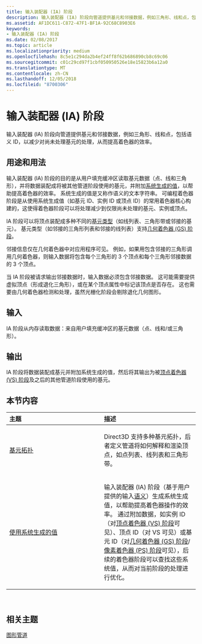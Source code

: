 ```yaml
---
title: 输入装配器 (IA) 阶段
description: 输入装配器 (IA) 阶段向管道提供基元和邻接数据，例如三角形、线和点，包括语义 ID，以减少对尚未处理基元的处理，从而提高着色器的效率。
ms.assetid: AF1DC611-C872-47F1-BF1A-92C68C8903E6
keywords:
- 输入装配器 (IA) 阶段
ms.date: 02/08/2017
ms.topic: article
ms.localizationpriority: medium
ms.openlocfilehash: 8c5e1c294da2b4ef24ff8f62b686890cb8c69c06
ms.sourcegitcommit: c01c29cd97f1cbf050950526e18e15823b6a12a0
ms.translationtype: MT
ms.contentlocale: zh-CN
ms.lasthandoff: 12/05/2018
ms.locfileid: "8700306"
---
```

# <a name="input-assembler-ia-stage"></a>输入装配器 (IA) 阶段


输入装配器 (IA) 阶段向管道提供基元和邻接数据，例如三角形、线和点，包括语义 ID，以减少对尚未处理基元的处理，从而提高着色器的效率。

## <a name="span-idpurpose-and-usesspanspan-idpurpose-and-usesspanspan-idpurpose-and-usesspanpurpose-and-uses"></a><span id="Purpose-and-uses"></span><span id="purpose-and-uses"></span><span id="PURPOSE-AND-USES"></span>用途和用法


输入装配器 (IA) 阶段的目的是从用户填充缓冲区读取基元数据（点、线和三角形），并将数据装配成将被其他管道阶段使用的基元，并附加[系统生成的值](https://msdn.microsoft.com/library/windows/desktop/bb509647)，以帮助提高着色器的效率。 系统生成的值是又称作语义的文本字符串。 可编程着色器阶段是从使用系统生成值（如基元 ID、实例 ID 或顶点 ID）的常用着色器核心构建的，这使得着色器阶段可以将处理减少到仅限尚未处理的基元、实例或顶点。

IA 阶段可以将顶点装配成多种不同的[基元类型](primitive-topologies.md)（如线列表、三角形带或邻接的基元）。 基元类型（如邻接的三角形列表和邻接的线列表）支持[几何着色器 (GS) 阶段](geometry-shader-stage--gs-.md)。

邻接信息仅在几何着色器中对应用程序可见。 例如，如果用包含邻接的三角形调用几何着色器，则输入数据将包含每个三角形的 3 个顶点和每个三角形邻接数据的 3 个顶点。

当 IA 阶段被请求输出邻接数据时，输入数据必须包含邻接数据。 这可能需要提供虚拟顶点（形成退化三角形），或在某个顶点属性中标记该顶点是否存在。 这也需要由几何着色器检测和处理，虽然光栅化阶段会剔除退化几何图形。

## <a name="span-idinputspanspan-idinputspanspan-idinputspaninput"></a><span id="Input"></span><span id="input"></span><span id="INPUT"></span>输入


IA 阶段从内存读取数据：来自用户填充缓冲区的基元数据（点、线和/或三角形）。

## <a name="span-idoutputspanspan-idoutputspanspan-idoutputspanoutput"></a><span id="Output"></span><span id="output"></span><span id="OUTPUT"></span>输出


IA 阶段将数据装配成基元并附加系统生成的值，然后将其输出为被[顶点着色器 (VS) 阶段](vertex-shader-stage--vs-.md)及之后的其他管道阶段使用的基元。

## <a name="span-idin-this-sectionspanin-this-section"></a><span id="in-this-section"></span>本节内容


<table>
<colgroup>
<col width="50%" />
<col width="50%" />
</colgroup>
<thead>
<tr class="header">
<th align="left">主题</th>
<th align="left">描述</th>
</tr>
</thead>
<tbody>
<tr class="odd">
<td align="left"><p><a href="primitive-topologies.md">基元拓扑</a></p></td>
<td align="left"><p>Direct3D 支持多种基元拓扑，后者定义管道将如何解释和渲染顶点，如点列表、线列表和三角形带。</p></td>
</tr>
<tr class="even">
<td align="left"><p><a href="using-system-generated-values.md">使用系统生成的值</a></p></td>
<td align="left"><p>输入装配器 (IA) 阶段（基于用户提供的输入<a href="https://msdn.microsoft.com/library/windows/desktop/bb509647">语义</a>）生成系统生成值，以帮助提高着色器操作的效率。 通过附加数据，如实例 ID（对<a href="vertex-shader-stage--vs-.md">顶点着色器 (VS) 阶段</a>可见）、顶点 ID（对 VS 可见）或基元 ID（对<a href="geometry-shader-stage--gs-.md">几何着色器 (GS) 阶段</a>/<a href="pixel-shader-stage--ps-.md">像素着色器 (PS) 阶段</a>可见），后续的着色器阶段可以查找这些系统值，从而对当前阶段的处理进行优化。</p></td>
</tr>
</tbody>
</table>

 

## <a name="span-idrelated-topicsspanrelated-topics"></a><span id="related-topics"></span>相关主题


[图形管道](graphics-pipeline.md)

 

 




